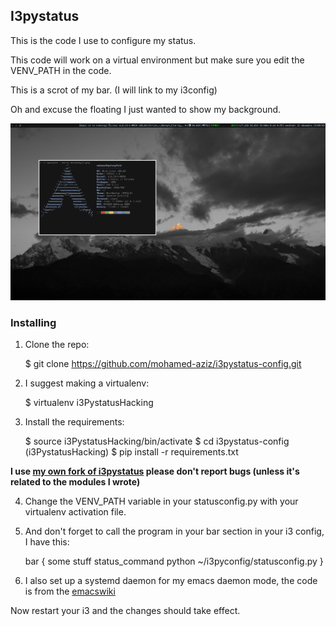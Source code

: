 

## I3pystatus

This is the code I use to configure my status.

This code will work on a virtual environment but make sure you edit the VENV_PATH in the code.

This is a scrot of my bar. (I will link to my i3config)

Oh and excuse the floating I just wanted to show my background.

![scrot](myi3.png)

### Installing

1) Clone the repo:

	$ git clone https://github.com/mohamed-aziz/i3pystatus-config.git

2) I suggest making a virtualenv:

	$ virtualenv i3PystatusHacking

3) Install the requirements:

	$ source i3PystatusHacking/bin/activate
	$ cd i3pystatus-config
	(i3PystatusHacking) $ pip install -r requirements.txt


**I use [my own fork of i3pystatus](https://github.com/mohamed-aziz/i3pystatus) please don't report bugs (unless it's related to the modules I wrote)**


4) Change the VENV_PATH variable in your statusconfig.py with your virtualenv activation file.

5) And don't forget to call the program in your bar section in your i3 config, I have this:

	bar {
		some stuff
		status_command python ~/i3pyconfig/statusconfig.py
	}
6) I also set up a systemd daemon for my emacs daemon mode, the code is from the [emacswiki](https://www.emacswiki.org/emacs/EmacsAsDaemon#toc8)


Now restart your i3 and the changes should take effect.

